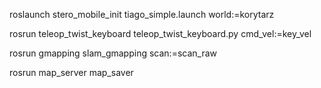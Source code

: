 roslaunch stero_mobile_init tiago_simple.launch world:=korytarz

rosrun teleop_twist_keyboard teleop_twist_keyboard.py cmd_vel:=key_vel

rosrun gmapping slam_gmapping scan:=scan_raw

rosrun map_server map_saver
